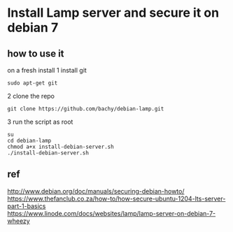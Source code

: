 # Install Lamp server and secure it on debian 7

## how to use it
on a fresh install
1 install git   
```
sudo apt-get git
```   

2 clone the repo
```
git clone https://github.com/bachy/debian-lamp.git
```

3 run the script as root
```
su
cd debian-lamp
chmod a+x install-debian-server.sh
./install-debian-server.sh

```


## ref
http://www.debian.org/doc/manuals/securing-debian-howto/   
https://www.thefanclub.co.za/how-to/how-secure-ubuntu-1204-lts-server-part-1-basics   
https://www.linode.com/docs/websites/lamp/lamp-server-on-debian-7-wheezy   


